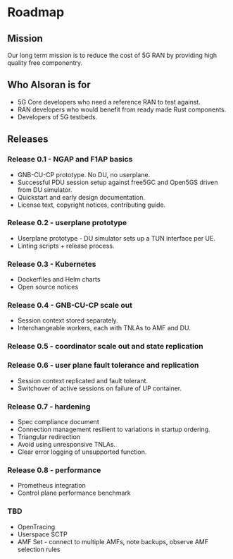 # Roadmap

## Mission

Our long term mission is to reduce the cost of 5G RAN by providing high quality free componentry.

## Who Alsoran is for

-  5G Core developers who need a reference RAN to test against.
-  RAN developers who would benefit from ready made Rust components.
-  Developers of 5G testbeds.

## Releases

### Release 0.1 - NGAP and F1AP basics

- GNB-CU-CP prototype.  No DU, no userplane.
- Successful PDU session setup against free5GC and Open5GS driven from DU simulator.
- Quickstart and early design documentation.
- License text, copyright notices, contributing guide.

### Release 0.2 - userplane prototype

- Userplane prototype - DU simulator sets up a TUN interface per UE. 
- Linting scripts + release process.

### Release 0.3 - Kubernetes

- Dockerfiles and Helm charts
- Open source notices

### Release 0.4 - GNB-CU-CP scale out

- Session context stored separately.
- Interchangeable workers, each with TNLAs to AMF and DU.

### Release 0.5 - coordinator scale out and state replication

### Release 0.6 - user plane fault tolerance and replication

- Session context replicated and fault tolerant.
- Switchover of active sessions on failure of UP container.

### Release 0.7 - hardening

- Spec compliance document
- Connection management resilient to variations in startup ordering.
- Triangular redirection
- Avoid using unresponsive TNLAs.
- Clear error logging of unsupported function.

### Release 0.8 - performance

- Prometheus integration
- Control plane performance benchmark

### TBD

- OpenTracing
- Userspace SCTP
- AMF Set - connect to multiple AMFs, note backups, observe AMF selection rules

